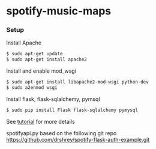 # spotify-music-maps

### Setup

Install Apache
```sh
$ sudo apt-get update
$ sudo apt-get install apache2
```
Install and enable mod_wsgi
```sh
$ sudo apt-get install libapache2-mod-wsgi python-dev
$ sudo a2enmod wsgi 
```
Install flask, flask-sqlalchemy, pymsql
```sh
$ sudo pip install Flask flask-sqlalchemy pymysql
```
 See [tutorial](https://www.digitalocean.com/community/tutorials/how-to-deploy-a-flask-application-on-an-ubuntu-vps) for more details

spotifyapi.py based on the following git repo
https://github.com/drshrey/spotify-flask-auth-example.git
